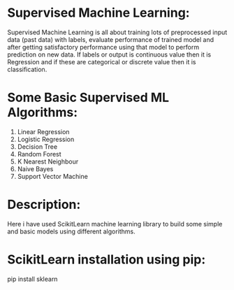 # Supervised Machine Learning:
Supervised Machine Learning is all about training lots of preprocessed input data (past data) with labels, evaluate performance of trained model and after getting satisfactory performance using that model to perform prediction on new data. If labels or output is continuous value then it is Regression and if these are categorical or discrete value then it is classification.
# Some Basic Supervised ML Algorithms:
1. Linear Regression
2. Logistic Regression
3. Decision Tree
4. Random Forest
5. K Nearest Neighbour
6. Naive Bayes
7. Support Vector Machine
# Description:
Here i have used ScikitLearn machine learning library to build some simple and basic models using different algorithms. 
# ScikitLearn installation using pip:
pip install sklearn
